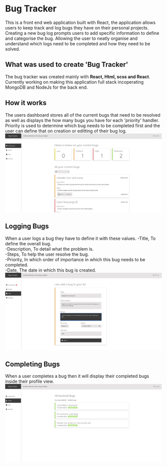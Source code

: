 # Bug Tracker 
This is a front end web application built with React, the application allows users to keep track and log bugs they have on their personal projects. Creating a new bug log prompts users to add specific information to define and categorise the bug. Allowing the user to neatly organise and understand which logs need to be completed and how they need to be solved. 

## What was used to create 'Bug Tracker' 
The bug tracker was created mainly with **React, Html, scss and React**. Currently working on making this application full stack incoperating MongoDB and NodeJs for the back end. 

## How it works 
The users dashboard stores all of the current bugs that need to be resolved as well as displays the how many bugs you have for each 'priority' handler. Priority is used to determine which bug needs to be completed first and the user can define that on creation or editting of their bug log. 
![Dashboard Image](./bug-tracker/src/ReadMeImgs/dash.PNG)


## Logging Bugs 
When a user logs a bug they have to define it with these values. 
-Title, To define the overall bug.  
-Description, To detail what the problem is.   
-Steps, To help the user resolve the bug.   
-Priority, In which order of importance in which this bug needs to be completed.  
-Date, The date in which this bug is created.   
![Dashboard Image](./bug-tracker/src/ReadMeImgs/edit.PNG)

## Completing Bugs
When a user completes a bug then it will display their completed bugs inside their profile view. 
![Dashboard Image](./bug-tracker/src/ReadMeImgs/profile.PNG)

